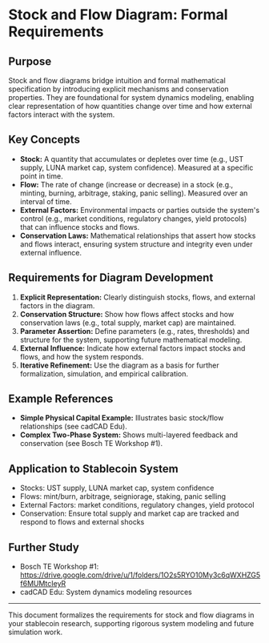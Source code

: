 # Stock and Flow Diagram: Formal Requirements

## Purpose
Stock and flow diagrams bridge intuition and formal mathematical specification by introducing explicit mechanisms and conservation properties. They are foundational for system dynamics modeling, enabling clear representation of how quantities change over time and how external factors interact with the system.

## Key Concepts
- **Stock:** A quantity that accumulates or depletes over time (e.g., UST supply, LUNA market cap, system confidence). Measured at a specific point in time.
- **Flow:** The rate of change (increase or decrease) in a stock (e.g., minting, burning, arbitrage, staking, panic selling). Measured over an interval of time.
- **External Factors:** Environmental impacts or parties outside the system's control (e.g., market conditions, regulatory changes, yield protocols) that can influence stocks and flows.
- **Conservation Laws:** Mathematical relationships that assert how stocks and flows interact, ensuring system structure and integrity even under external influence.

## Requirements for Diagram Development
1. **Explicit Representation:** Clearly distinguish stocks, flows, and external factors in the diagram.
2. **Conservation Structure:** Show how flows affect stocks and how conservation laws (e.g., total supply, market cap) are maintained.
3. **Parameter Assertion:** Define parameters (e.g., rates, thresholds) and structure for the system, supporting future mathematical modeling.
4. **External Influence:** Indicate how external factors impact stocks and flows, and how the system responds.
5. **Iterative Refinement:** Use the diagram as a basis for further formalization, simulation, and empirical calibration.

## Example References
- **Simple Physical Capital Example:** Illustrates basic stock/flow relationships (see cadCAD Edu).
- **Complex Two-Phase System:** Shows multi-layered feedback and conservation (see Bosch TE Workshop #1).

## Application to Stablecoin System
- Stocks: UST supply, LUNA market cap, system confidence
- Flows: mint/burn, arbitrage, seigniorage, staking, panic selling
- External Factors: market conditions, regulatory changes, yield protocol
- Conservation: Ensure total supply and market cap are tracked and respond to flows and external shocks

## Further Study
- Bosch TE Workshop #1: https://drive.google.com/drive/u/1/folders/1O2s5RYO10My3c6qWXHZG5f6MUMtcIeyR
- cadCAD Edu: System dynamics modeling resources

---
This document formalizes the requirements for stock and flow diagrams in your stablecoin research, supporting rigorous system modeling and future simulation work.
